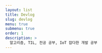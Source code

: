 ```yaml
---
layout: list
title: Devlog
slug: devlog
menu: true
submenu: true
order: 1
description: >
  알고리즘, TIL, 전공 공부, IoT 잡다한 개발 공부
---
```

